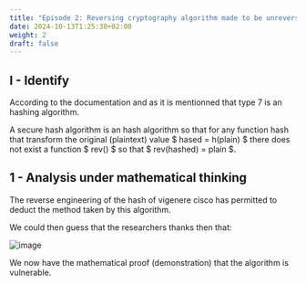 ```yaml
---
title: "Episode 2: Reversing cryptography algorithm made to be unreversables (checksum). Method by mathematical proof: disproof"
date: 2024-10-13T1:25:30+02:00
weight: 2
draft: false
---
```


## I - Identify

According to the documentation and as it is mentionned that type 7 is an hashing algorithm.

A secure hash algorithm is an hash algorithm so that for any function hash that transform the original (plaintext) value $ hased = h(plain) $ there does not exist a function $ rev() $ so that $ rev(hashed) = plain $. 

## 1 - Analysis under mathematical thinking


The reverse engineering of the hash of vigenere cisco has permitted to deduct the method taken by this algorithm.

We could then guess that the researchers thanks then that:

![image](/gogo-s-blog-cpe/from-0-to-crypto-by-projects/episode-2-proof-demonstration/theory-behind-type7-hash.png)

We now have the mathematical proof (demonstration) that the algorithm is vulnerable.
